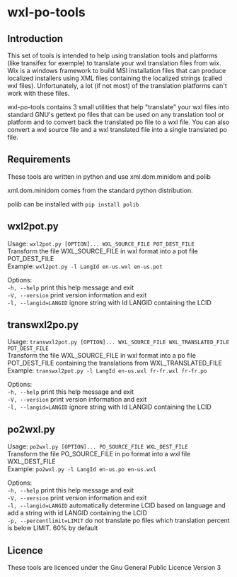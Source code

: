 wxl-po-tools
============

Introduction
------------

This set of tools is intended to help using translation tools and platforms (like transifex for exemple) to translate your wxl translation files from wix.
Wix is a windows framework to build MSI installation files that can produce localized installers using XML files containing the localized strings (called wxl files). Unfortunately, a lot (if not most) of the translation platforms can't work with these files.

wxl-po-tools contains 3 small utilities that help "translate" your wxl files into standard GNU's gettext po files that can be used on any translation tool or platform and to convert back the translated po file to a wxl file.
You can also convert a wxl source file and a wxl translated file into a single translated po file.

Requirements
------------

These tools are written in python and use xml.dom.minidom and polib

xml.dom.minidom comes from the standard python distribution.

polib can be installed with `pip install polib`

wxl2pot.py
----------

Usage: `wxl2pot.py [OPTION]... WXL_SOURCE_FILE POT_DEST_FILE`  
Transform the file WXL_SOURCE_FILE in wxl format into a pot file POT_DEST_FILE  
Example: `wxl2pot.py -l LangId en-us.wxl en-us.pot`

Options:  
`-h, --help`             print this help message and exit  
`-V, --version`          print version information and exit  
`-l, --langid=LANGID`    ignore string with Id LANGID containing the LCID

transwxl2po.py
--------------

Usage: `transwxl2pot.py [OPTION]... WXL_SOURCE_FILE WXL_TRANSLATED_FILE POT_DEST_FILE`  
Transform the file WXL_SOURCE_FILE in wxl format into a po file POT_DEST_FILE
containing the translations from WXL_TRANSLATED_FILE  
Example: `transwxl2pot.py -l LangId en-us.wxl fr-fr.wxl fr-fr.po`

Options:  
`-h, --help`             print this help message and exit  
`-V, --version`          print version information and exit  
`-l, --langid=LANGID`    ignore string with Id LANGID containing the LCID

po2wxl.py
---------

Usage: `po2wxl.py [OPTION]... PO_SOURCE_FILE WXL_DEST_FILE`  
Transform the file PO_SOURCE_FILE in po format into a wxl file WXL_DEST_FILE  
Example: `po2wxl.py -l LangId en-us.po en-us.wxl`

Options:  
`-h, --help`                print this help message and exit  
`-V, --version`             print version information and exit  
`-l, --langid=LANGID`       automatically determine LCID based on language and add a string with id LANGID containing the LCID  
`-p, --percentlimit=LIMIT`  do not translate po files which translation percent is below LIMIT. 60% by default

Licence
-------

These tools are licenced under the Gnu General Public Licence Version 3

